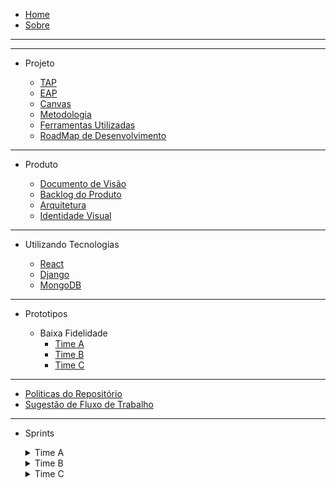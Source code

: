 - [Home](/)
- [Sobre](/README)

---

---

- Projeto

  - [TAP](/produto/tap/tap)
  - [EAP](/produto/eap/eap)
  - [Canvas](/produto/canvas/CANVAS-MDS1)
  - [Metodologia](/produto/metodologia/metodologia)
  - [Ferramentas Utilizadas](/produto/ferramentas/ferramentas)
  - [RoadMap de Desenvolvimento](/produto/roadmap/roadmap_v1)

---

- Produto

  - [Documento de Visão](/produto/Visao/Visao)
  - [Backlog do Produto](/produto/backlog/backlog)
  - [Arquitetura](/produto/Arquitetura/Arquitetura)
  - [Identidade Visual](/produto/Identidade_Visual/IdentidadeVisual)

---

- Utilizando Tecnologias

  - [React](produto/pesquisa_tecnologias/react)
  - [Django](produto/pesquisa_tecnologias/django)
  - [MongoDB](produto/pesquisa_tecnologias/mongoDB)

---

- Prototipos

  - Baixa Fidelidade
    - [Time A](/produto/prototipo/prototipo)
    - [Time B](/produto/prototipo/prototipo-tipoB)
    - [Time C](/produto/prototipo/prototipo-timeC)

---

- [Politicas do Repositório](politicas/policies)
- [Sugestão de Fluxo de Trabalho](politicas/workflow)

---

- Sprints

  <details>
    <summary> Time A</summary>
      <details>
      <summary> Sprint 00</summary> 
      <ul>
      <li> <a href="https://fga-eps-mds.github.io/2021-1-hospitalar/#/sprints/Time_A/sprint0/abertura_sprint0_A">Abertura</a> </li>
      <li> <a href="https://fga-eps-mds.github.io/2021-1-hospitalar/#/sprints/Time_A/sprint0/fechamento_sprint0_A">Fechamento</a></li>
      </ul>
      </details>
      <details>
      <summary>Sprint 01 </summary>
      <ul>
      <li> <a href="https://fga-eps-mds.github.io/2021-1-hospitalar/#/sprints/Time_A/sprint1/fechamento_sprint1_A">Abertura</a></li> 
      <li><a href="https://fga-eps-mds.github.io/2021-1-hospitalar/#/sprints/Time_A/sprint1/fechamento_sprint1_A">Fechamento</a></li>
      </ul>
      </details>
      <details>
      <summary>Sprint 02 </summary>
      <ul>
      <li> <a href="https://fga-eps-mds.github.io/2021-1-hospitalar/#/sprints/Time_A/sprint2/abertura_sprint2_A">Abertura</a></li> 
      <li><a href="https://fga-eps-mds.github.io/2021-1-hospitalar/#/sprints/Time_A/sprint2/fechamento_sprint2_A">Fechamento</a></li>
      </ul>
      </details>
      <details>
      <summary>Sprint 03 </summary>
      <ul>
      <li> <a href="https://fga-eps-mds.github.io/2021-1-hospitalar/#/sprints/Time_A/sprint3/abertura_sprint3_A">Abertura</a></li> 
      <li> <a href="https://fga-eps-mds.github.io/2021-1-hospitalar/#/sprints/Time_A/sprint3/fechamento_sprint3_A">Fechamento</a></li>
       </ul>
      </details>
      <details>
      <summary>Sprint 04 </summary>
      <ul>
      <li> <a href="https://fga-eps-mds.github.io/2021-1-hospitalar/#/sprints/Time_A/sprint4/abertura_sprint4_A">Abertura</a></li> 
      <li> <a href="https://fga-eps-mds.github.io/2021-1-hospitalar/#/sprints/Time_A/sprint4/fechamento_sprint4_A">Fechamento</a></li>
      </ul>
      </details>
      <details>
      <summary>Sprint 05 </summary>
      <ul>
      <li> <a href="https://fga-eps-mds.github.io/2021-1-hospitalar/#/sprints/Time_A/sprint5/abertura_sprint5_A">Abertura</a></li> 
      <li> <a href="https://fga-eps-mds.github.io/2021-1-hospitalar/#/sprints/Time_A/sprint5/fechamento_sprint5_A">Fechamento</a></li>
      </ul>
      </details>
      <details>
      <summary>Sprint 06 </summary>
      <ul>
      <li> <a href="https://fga-eps-mds.github.io/2021-1-hospitalar/#/sprints/Time_A/sprint6/abertura_sprint6_A">Abertura</a></li> 
      </ul>
      </details>
    </details>

    <details>
    <summary> Time B</summary>
     <details>
      <summary>Sprint 00 </summary>
      <ul>
      <li> <a href="https://fga-eps-mds.github.io/2021-1-hospitalar/#/sprints/Time_B/sprint0/abertura_sprint0">Abertura</a></li> 
      <li> <a href="https://fga-eps-mds.github.io/2021-1-hospitalar/#/sprints/Time_B/sprint0/sprint0_fechamento">Fechamento</a></li>
      </ul>
      </details>
      <details>
      <summary>Sprint 01 </summary>
      <ul>
      <li> <a href="https://fga-eps-mds.github.io/2021-1-hospitalar/#/sprints/Time_B/sprint1/abertura_sprint1">Abertura</a></li> 
      <li> <a href="https://fga-eps-mds.github.io/2021-1-hospitalar/#/sprints/Time_B/sprint1/sprint1_fechamento">Fechamento</a></li>
      </ul>
      </details>
      <details>
      <summary>Sprint 02 </summary>
      <ul>
      <li> <a href="https://fga-eps-mds.github.io/2021-1-hospitalar/#/sprints/Time_B/sprint2/abertura_sprint2">Abertura</a></li> 
      <li> <a href="https://fga-eps-mds.github.io/2021-1-hospitalar/#/sprints/Time_B/sprint2/sprint2_fechamento">Fechamento</a></li>
      </ul>
      </details>
      <details>
      <summary>Sprint 03 </summary>
      <ul>
      <li> <a href="https://fga-eps-mds.github.io/2021-1-hospitalar/#/sprints/Time_B/sprint3/sprint3_abertura">Abertura</a></li> 
      <li> <a href="https://fga-eps-mds.github.io/2021-1-hospitalar/#/sprints/Time_B/sprint3/sprint3_fechamento">Fechamento</a></li>
      </ul>
      </details>
      <details>
      <summary>Sprint 04 </summary>
      <ul>
      <li> <a href="https://fga-eps-mds.github.io/2021-1-hospitalar/#/sprints/Time_B/sprint4/sprint4_abertura">Abertura</a></li> 
      <li> <a href="https://fga-eps-mds.github.io/2021-1-hospitalar/#/sprints/Time_B/sprint4/sprint4_fechamento">Fechamento</a></li>
      </ul>
      </details>
      <details>
      <summary>Sprint 05 </summary>
      <ul>
      <li> <a href="https://fga-eps-mds.github.io/2021-1-hospitalar/#/sprints/Time_B/sprint5/abertura_sprint5">Abertura</a></li>
      <li> <a href="https://fga-eps-mds.github.io/2021-1-hospitalar/#/sprints/Time_B/sprint5/fechamento_sprint5">Fechamento</a></li>
      </ul>
      </details>
      <details>
      <summary>Sprint 06 </summary>
      <ul>
      <li> <a href="https://fga-eps-mds.github.io/2021-1-hospitalar/#/sprints/Time_B/sprint6/abertura_sprint6">Abertura</a></li>
      <li> <a href="https://fga-eps-mds.github.io/2021-1-hospitalar/#/sprints/Time_B/sprint6/fechamento_sprint6">Fechamento</a></li>
      </ul>
      </details>
      <details>
      <summary>Sprint 07 </summary>
      <ul>
      <li> <a href="https://fga-eps-mds.github.io/2021-1-hospitalar/#/sprints/Time_B/sprint7/abertura_sprint7">Abertura</a></li>
      <li> <a href="https://fga-eps-mds.github.io/2021-1-hospitalar/#/sprints/Time_B/sprint7/fechamento_sprint7">Fechamento</a></li>
      </ul>
      </details>
      <details>
      <summary>Sprint 08 </summary>
      <ul>
      <li> <a href="https://fga-eps-mds.github.io/2021-1-hospitalar/#/sprints/Time_B/sprint8/abertura_sprint8">Abertura</a></li>
      <li> <a href="https://fga-eps-mds.github.io/2021-1-hospitalar/#/sprints/Time_B/sprint8/fechamento_sprint8">Fechamento</a></li>
      </ul>
      </details>
      <details>
      <summary>Sprint 09 </summary>
      <ul>
      <li> <a href="https://fga-eps-mds.github.io/2021-1-hospitalar/#/sprints/Time_B/sprint9/abertura_sprint9">Abertura</a></li>
      <li> <a href="https://fga-eps-mds.github.io/2021-1-hospitalar/#/sprints/Time_B/sprint9/fechamento_sprint9">Fechamento</a></li>
      </ul>
      </details>
      <details>
      <summary>Sprint 10 </summary>
      <ul>
      <li> <a href="https://fga-eps-mds.github.io/2021-1-hospitalar/#/sprints/Time_B/sprint10/abertura_sprint10">Abertura</a></li>
      <li> <a href="https://fga-eps-mds.github.io/2021-1-hospitalar/#/sprints/Time_B/sprint10/fechamento_sprint10">Fechamento</a></li>
      </ul>
      </details>
      </details>

    <details>
    <summary> Time C</summary>
     <details>
      <summary>Sprint 00 </summary>
      <ul>
      <li> <a href="https://fga-eps-mds.github.io/2021-1-hospitalar/#/sprints/Time_C/sprint0/abertura_sprint0">Abertura</a></li> 
      <li> <a href="https://fga-eps-mds.github.io/2021-1-hospitalar/#/sprints/Time_C/sprint0/fechamento_sprint0">Fechamento</a></li>
      </ul>
      </details>
      <details>
      <summary>Sprint 01 </summary>
      <ul>
      <li> <a href="https://fga-eps-mds.github.io/2021-1-hospitalar/#/sprints/Time_C/sprint1/abertura_sprint1">Abertura</a></li> 
      <li> <a href="https://fga-eps-mds.github.io/2021-1-hospitalar/#/sprints/Time_C/sprint1/fechamento_sprint1">Fechamento</a></li>
      </ul>
      </details>
      <details>
      <summary>Sprint 02 </summary>
      <ul>
      <li> <a href="https://fga-eps-mds.github.io/2021-1-hospitalar/#/sprints/Time_C/sprint2/abertura_sprint2">Abertura</a></li> 
      <li> <a href="https://fga-eps-mds.github.io/2021-1-hospitalar/#/sprints/Time_C/sprint2/fechamento_sprint2">Fechamento</a></li>
      </ul>
      </details>
      <details>
      <summary>Sprint 03 </summary>
      <ul>
      <li> <a href="https://fga-eps-mds.github.io/2021-1-hospitalar/#/sprints/Time_C/sprint3/abertura_sprint3">Abertura</a></li> 
      <li> <a href="https://fga-eps-mds.github.io/2021-1-hospitalar/#/sprints/Time_C/sprint3/fechamento_sprint3">Fechamento</a></li>
      </ul>
      </details>
      <details>
      <summary>Sprint 04 </summary>
      <ul>
      <li> <a href="https://fga-eps-mds.github.io/2021-1-hospitalar/#/sprints/Time_C/sprint4/abertura_sprint4">Abertura</a></li> 
      <li> <a href="https://github.com/fga-eps-mds/2021-1-hospitalar/blob/main/docs/sprints/Time_C/sprint4/fechamento_sprint4.md">Fechamento</a></li>
      </ul>
      </details>
      <details>
      <summary>Sprint 05 </summary>
      <ul>
      <li> <a href="https://fga-eps-mds.github.io/2021-1-hospitalar/#/sprints/Time_C/sprint5/abertura_sprint5">Abertura</a></li> 
      <li> <a href="https://fga-eps-mds.github.io/2021-1-hospitalar/#/sprints/Time_C/sprint5/fechamento_sprint5">Fechamento</a></li> 
      </ul>
      </details>
      </details>
